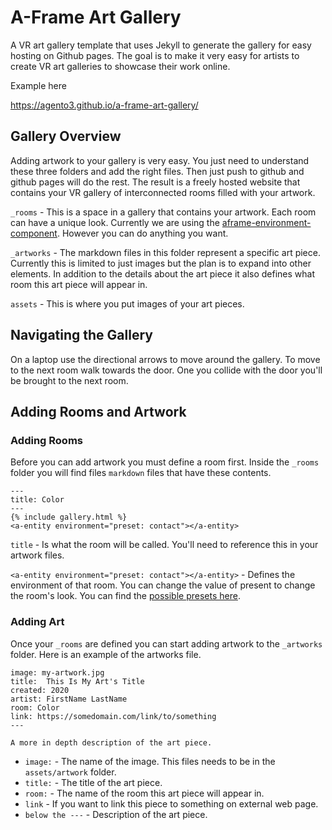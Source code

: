 # A-Frame Art Gallery

A VR art gallery template that uses Jekyll to generate the gallery for easy hosting on Github pages. The goal is to make it very easy for artists to create VR art galleries to showcase their work online. 

Example here

https://agento3.github.io/a-frame-art-gallery/

## Gallery Overview

Adding artwork to your gallery is very easy. You just need to understand these three folders and add the right files. Then just push to github and github pages will do the rest. The result is a freely hosted website that contains your VR gallery of interconnected rooms filled with your artwork.

`_rooms` - This is a space in a gallery that contains your artwork. Each room can have a unique look. Currently we are using the [aframe-environment-component](https://github.com/supermedium/aframe-environment-component). However you can do anything you want. 

`_artworks` - The markdown files in this folder represent a specific art piece. Currently this is limited to just images but the plan is to expand into other elements. In addition to the details about the art piece it also defines what room this art piece will appear in.

`assets` - This is where you put images of your art pieces. 

## Navigating the Gallery

On a laptop use the directional arrows to move around the gallery. To move to the next room walk towards the door. One you collide with the door you'll be brought to the next room. 

## Adding Rooms and Artwork

### Adding Rooms

Before you can add artwork you must define a room first. Inside the `_rooms` folder you will find files `markdown` files that have these contents.

```
---
title: Color
---
{% include gallery.html %}
<a-entity environment="preset: contact"></a-entity>

```

`title` - Is what the room will be called. You'll need to reference this in your artwork files.

`<a-entity environment="preset: contact"></a-entity>` - Defines the environment of that room. You can change the value of present to change the room's look. You can find the [possible presets here](https://github.com/supermedium/aframe-environment-component#parameters).

### Adding Art

Once your `_rooms` are defined you can start adding artwork to the `_artworks` folder. Here is an example of the artworks file.

```---
image: my-artwork.jpg
title:  This Is My Art's Title
created: 2020
artist: FirstName LastName
room: Color
link: https://somedomain.com/link/to/something
---

A more in depth description of the art piece.

```
- `image:` - The name of the image. This files needs to be in the `assets/artwork` folder. 
- `title:` - The title of the art piece.
- `room:` - The name of the room this art piece will appear in.
- `link` - If you want to link this piece to something on external web page. 
- `below the ---` - Description of the art piece. 








